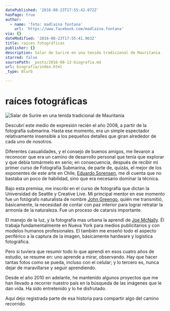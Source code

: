 ```yaml
---
datePublished: '2016-08-23T17:55:42.872Z'
hasPage: true
author:
  - name: 'foto: madlaina fontana'
    url: 'https://www.facebook.com/madlaina.fontana'
via: {}
dateModified: '2016-08-23T17:55:41.963Z'
title: raíces fotográficas
publisher: {}
description: Salar de Surire en una tenida tradicional de Mauritania
starred: false
sourcePath: _posts/2016-08-13-biografia.md
url: biografia/index.html
_type: Blurb

---
```

# raíces fotográficas
![Salar de Surire en una tenida tradicional de Mauritania](https://the-grid-user-content.s3-us-west-2.amazonaws.com/cf258c86-025c-4857-890d-7e44886bfc1e.jpg)

Descubrí este medio de expresión recién el año 2008, a partir de la fotografía submarina. Hasta ese momento, era un simple espectador relativamente insensible a los pequeños detalles que giran alrededor de cada uno de nosotros.

Diferentes casualidades, y el consejo de buenos amigos, me llevaron a reconocer que era un camino de desarrollo personal que tenía que explorar y que debía tomármelo en serio; en consecuencia, después de recibir mi primer curso de Fotografía Submarina, de parte de, quizás, el mejor de los exponentes de este arte en Chile, [Eduardo Sorensen][0], me di cuenta que no bastaba un poco de habilidad, sino que era necesario dominar la técnica.

Bajo esta premisa, me inscribí en el curso de fotografía que dictan la Universidad de Seattle y Creative Live. Mi principal mentor en ese momento fue un fotógrafo naturalista de nombre [John Greengo][1], quién me transmitió, básicamente, la necesidad de contar con paz interior para lograr retratar la armonía de la naturaleza. Fue un proceso de catarsis importante.

El manejo de la luz, y la fotografía mas urbana la aprendí de [Joe McNally][2]. Él trabaja fundamentalmente en Nueva York para medios publicitarios y con modelos humanos profesionales. El también me enseñó todo el aspecto periférico a la captura de la imagen, básicamente hardware y logística fotográfica.

Pero si tuviera que resumir todo lo que aprendi en esos cuatro años de estudio, se resume en: uno aprende a mirar, observando. Hay que hacer tantas fotos como se pueda, incluso con el celular; y lo tercero es, nunca dejar de maravillarse y seguir aprendiendo.

Desde el año 2010 en adelante, he mantenido algunos proyectos que me han llevado a recorrer nuestro país en la búsqueda de las imágenes que le dan vida. Ha sido entretenido y lo he disfrutado.

Aquí dejo registrada parte de esa historia para compartir algo del camino recorrido.

[0]: http://www.eduardosorensen.cl/ "Página web de Eduardo Sorensen"
[1]: http://www.johngreengo.com/ "Página web de John Greengo"
[2]: http://portfolio.joemcnally.com/index "Página web de Joe McNally"